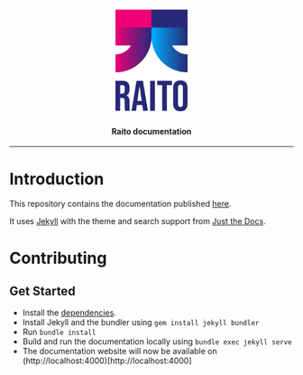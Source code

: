<h1 align="center">
  <img height="180px" src="https://github.com/raito-io/docs/raw/main/images/Raito_Logo_Vertical_RGB.png" alt="Raito" />
</h1>

<h4 align="center">
  Raito documentation
</h4>

<hr/>

# Introduction
This repository contains the documentation published [here](https://docs.raito.io).

It uses [Jekyll](https://jekyllrb.com/docs/) with the theme and search support from [Just the Docs](https://just-the-docs.github.io/just-the-docs/).

# Contributing
## Get Started
 - Install the [dependencies](https://jekyllrb.com/docs/installation/).
 - Install Jekyll and the bundler using `gem install jekyll bundler`
 - Run `bundle install`
 - Build and run the documentation locally using `bundle exec jekyll serve`
 - The documentation website will now be available on (http://localhost:4000)[http://localhost:4000]

